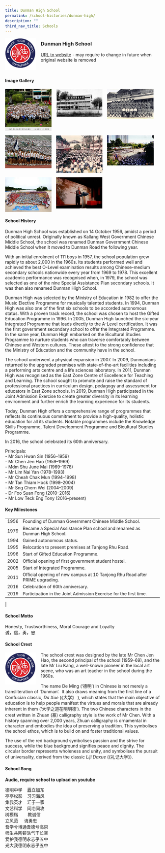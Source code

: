 ```yaml
---
title: Dunman High School
permalink: /school-histories/dunman-high/
description: ""
third_nav_title: Schools
---
```

<img src="/images/dunmanhigh1.jpg" style="width:20%;margin-right:15px;" align = "left">

### **Dunman High School**
[URL to website](https://dunmanhigh.moe.edu.sg/) - may require to change in future when original website is removed

<br clear="left">

#### **Image Gallery**

<p><a href="/images/dunmanhigh2.jpg">  
<img src="/images/dunmanhigh2.jpg" style="width:30%;margin-right:15px;" align = "left">
</a></p>

<p><a href="/images/dunmanhigh3.jpg">  
<img src="/images/dunmanhigh3.jpg" style="width:30%;margin-right:15px;" align = "left">
</a></p>

<p><a href="/images/dunmanhigh4.jpg">  
<img src="/images/dunmanhigh4.jpg" style="width:30%;margin-right:15px;" align = "left">
</a></p>

<br clear="left">

<p><a href="/images/dunmanhigh5.jpg">  
<img src="/images/dunmanhigh5.jpg" style="width:30%;margin-right:15px;" align = "left">
</a></p>

<p><a href="/images/dunmanhigh6.jpg">  
<img src="/images/dunmanhigh6.jpg" style="width:30%;margin-right:15px;" align = "left">
</a></p>

<p><a href="/images/dunmanhigh7.jpg">  
<img src="/images/dunmanhigh7.jpg" style="width:30%;margin-right:15px;" align = "left">
</a></p>

<br clear="left">

<p><a href="/images/dunmanhigh8.jpg">  
<img src="/images/dunmanhigh8.jpg" style="width:30%;margin-right:15px;" align = "left">
</a></p>

<p><a href="/images/dunmanhigh9.jpg">  
<img src="/images/dunmanhigh9.jpg" style="width:30%;margin-right:15px;" align = "left">
</a></p>

<br clear="left">

#### **School History**
Dunman High School was established on 14 October 1956, amidst a period of political unrest. Originally known as Kallang West Government Chinese Middle School, the school was renamed Dunman Government Chinese Middle School when it moved to Dunman Road the following year.   
  
With an initial enrolment of 111 boys in 1957, the school population grew rapidly to about 2,000 in the 1960s. Its students performed well and achieved the best O-Level examination results among Chinese-medium secondary schools nationwide every year from 1969 to 1978. This excellent academic performance was recognised when, in 1979, the school was selected as one of the nine Special Assistance Plan secondary schools. It was then also renamed Dunman High School.  
  
Dunman High was selected by the Ministry of Education in 1982 to offer the Music Elective Programme for musically talented students. In 1994, Dunman High was also one of the first six schools to be accorded autonomous status. With a proven track record, the school was chosen to host the Gifted Education Programme in 1996. In 2005, Dunman High launched the six-year Integrated Programme that leads directly to the A-Level certification. It was the first government secondary school to offer the Integrated Programme. In the same year, Dunman High embarked on the Bicultural Studies Programme to nurture students who can traverse comfortably between Chinese and Western cultures. These attest to the strong confidence that the Ministry of Education and the community have in the school.   
  
The school underwent a physical expansion in 2007. In 2009, Dunmanians returned to the upgraded premises with state-of-the-art facilities including a performing arts centre and a life sciences laboratory. In 2011, Dunman High was recognised as the East Zone Centre of Excellence for Teaching and Learning. The school sought to promote and raise the standard of professional practices in curriculum design, pedagogy and assessment for educators in East Zone schools. In 2019, Dunman High participated in the Joint Admission Exercise to create greater diversity in its learning environment and further enrich the learning experience for its students.  
  
Today, Dunman High offers a comprehensive range of programmes that reflects its continuous commitment to provide a high-quality, holistic education for all its students. Notable programmes include the Knowledge Skills Programme, Talent Development Programme and Bicultural Studies Programme.

In 2016, the school celebrated its 60th anniversary.

Principals:<br>
\- Mr Sun Hwan Sin (1956–1959)<br>
\- Mr Chen Jen Hao (1959–1969)<br>
\- Mdm Shu June Mai (1969–1978)<br>
\- Mr Lim Nai Yan (1978–1993)<br>
\- Mr Cheah Chak Mun (1994–1998)<br>
\- Mr Tan Thiam Hock (1998–2004)<br>
\- Mr Sng Chern Wei (2004–2009)<br>
\- Dr Foo Suan Fong (2010–2016)<br>
\- Mr Low Teck Eng Tony (2016–present)

#### **Key Milestones**

|  |  |
|:---:|---|
| 1956 | Founding of Dunman Government Chinese Middle School. |
| 1979 | Became a Special Assistance Plan school and renamed as Dunman High School. |
| 1994 | Gained autonomous status. |
| 1995 | Relocation to present premises at Tanjong Rhu Road. |
| 1996 | Start of Gifted Education Programme. |
| 2002 | Official opening of first government student hostel. |
| 2005 | Start of Integrated Programme. |
| 2011 | Official opening of new campus at 10 Tanjong Rhu Road after PRIME upgrading. |
| 2016 | Celebration of 60th anniversary. |
| 2019 | Participation in the Joint Admission Exercise for the first time. |
|

#### **School Motto**
Honesty, Trustworthiness, Moral Courage and Loyalty<br>
诚，信，勇，忠

#### **School Crest**
<img src="/images/dunmanhigh1.jpg" style="width:20%;margin-right:15px;" align = "left">

The school crest was designed by the late Mr Chen Jen Hao, the second principal of the school (1959–69), and the late Mr Liu Kang, a well-known pioneer in the local art scene, who was an art teacher in the school during the 1960s.

The name De Ming (‘德明’) in Chinese is not merely a transliteration of ‘Dunman’.  It also draws meaning from the first line of a Confucian classic, _Da Xue_ (《大学》 ), which states that the main objective of education is to help people manifest the virtues and morals that are already inherent in them (‘大学之道在明明德’). The two Chinese characters in the crest written in Zhuan (篆) calligraphy style is the work of Mr Chen. With a history spanning over 2,000 years, Zhuan calligraphy is ornamental in character and embodies the idea of preserving a tradition. This symbolises the school ethos, which is to build on and foster traditional values.

The use of the red background symbolises passion and the strive for success, while the blue background signifies peace and dignity. The circular border represents wholeness and unity, and symbolises the pursuit of universality, derived from the classic _Liji Daxue_ (《礼记大学》).

#### **School Song**
**Audio, require school to upload on youtube**

德明中学    矗立加东<br>
亭亭松影    习习海风<br>
集我英才    汇于一家<br>
文艺科学    同冶同攻<br>
树模楷        教诚信<br>
立风范     诲勇忠<br>
吾学兮博通吾德兮高崇<br>
师生共陶镕浩气干长空<br>
爱护我德明永志乎五中<br>
光大我德明永志乎五中